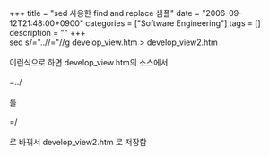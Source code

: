 +++
title = "sed 사용한 find and replace 샘플"
date = "2006-09-12T21:48:00+0900"
categories = ["Software Engineering"]
tags = []
description = ""
+++
<span class="copyright_entry" style="display:block;" title="sed 사용한 find and replace 샘플@@**@@http://shed.egloos.com/1411795"></span>sed s/="..//="//g develop_view.htm &gt; develop_view2.htm
<br>
<br>이런식으로 하면 develop_view.htm의 소스에서 
<br>
<br>=../
<br>
<br>를
<br>
<br>=/
<br>
<br>로 바꿔서 develop_view2.htm 로 저장함
<br> 
<!--
       <rdf:RDF xmlns:rdf="http://www.w3.org/1999/02/22-rdf-syntax-ns#"
		    xmlns:dc="http://purl.org/dc/elements/1.1/"
		    xmlns:trackback="http://madskills.com/public/xml/rss/module/trackback/">
       <rdf:Description
	        rdf:about="http://shed.egloos.com/1411795"
	        dc:identifier="http://shed.egloos.com/1411795"
	        dc:title="sed 사용한 find and replace 샘플"
	        trackback:ping="http://shed.egloos.com/tb/1411795"/>
       </rdf:RDF>
       -->

<ul></ul>